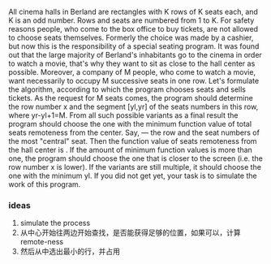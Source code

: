 All cinema halls in Berland are rectangles with K rows of K seats each, and K is an odd number. Rows and seats are
numbered from 1 to K. For safety reasons people, who come to the box office to buy tickets, are not allowed to choose
seats themselves. Formerly the choice was made by a cashier, but now this is the responsibility of a special seating
program. It was found out that the large majority of Berland's inhabitants go to the cinema in order to watch a movie,
that's why they want to sit as close to the hall center as possible. Moreover, a company of M people, who come to watch
a movie, want necessarily to occupy M successive seats in one row. Let's formulate the algorithm, according to which the
program chooses seats and sells tickets. As the request for M seats comes, the program should determine the row number x
and the segment [yl,yr] of the seats numbers in this row, where yr-yl+1=M. From all such possible variants as a final
result the program should choose the one with the minimum function value of total seats remoteness from the center.
Say, — the row and the seat numbers of the most "central" seat. Then the function value of seats remoteness from the
hall center is . If the amount of minimum function values is more than one, the program should choose the one that is
closer to the screen (i.e. the row number x is lower). If the variants are still multiple, it should choose the one with
the minimum yl. If you did not get yet, your task is to simulate the work of this program.

### ideas

1. simulate the process
2. 从中心开始往两边开始查找，是否能获得足够的位置，如果可以，计算remote-ness
3. 然后从中选出最小的行，并占用